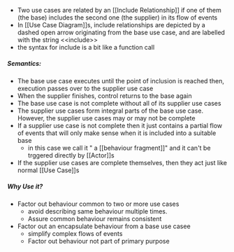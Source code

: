 - Two use cases are related by an [[Include Relationship]] if one of them (the base) includes the second one (the supplier) in its flow of events
- In [[Use Case Diagram]]s, include relationships are depicted by a dashed open arrow originating from the base use case, and are labelled with the string \<\<include>>
- the syntax for include is a bit like a function call

##### Semantics:
- The base use case executes until the point of inclusion is reached then, execution passes over to the supplier use case
- When the supplier finishes, control returns to the base again
- The base use case is not complete without all of its supplier use cases
- The supplier use cases form integral parts of the base use case. However, the supplier use cases may or may not be complete
- If a supplier use case is not complete then it just contains a partial flow of events that will only make sense when it is included into a suitable base
	- in this case we call it " a [[behaviour fragment]]" and it can't be trggered directly by [[Actor]]s
- If the supplier use cases are complete themselves, then they act just like normal [[Use Case]]s

##### Why Use it?
- Factor out behaviour common to two or more use cases
	- avoid describing same behaviour multiple times.
	- Assure common behaviour remains consistent
- Factor out an encapsulate behaviour from a base use casee
	- simplify complex flows of events
	- Factor out behaviour not part of primary purpose